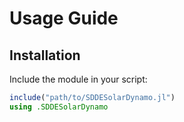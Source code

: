 # Usage Guide

## Installation
Include the module in your script:

```Julia
include("path/to/SDDESolarDynamo.jl")
using .SDDESolarDynamo
```